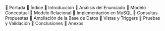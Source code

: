 📑 Portada
📑 Índice
📑 Introducción
📑 Análisis del Enunciado
📑 Modelo Conceptual
📑 Modelo Relacional
📑 Implementación en MySQL
📑 Consultas Propuestas
📑 Ampliación de la Base de Datos
📑 Vistas y Triggers
📑 Pruebas y Validación
📑 Conclusiones
📑 Anexos
